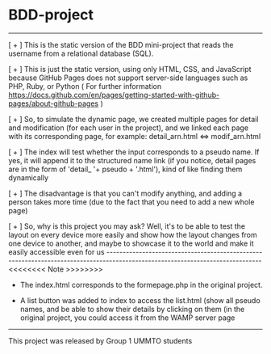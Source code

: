 # BDD-project
-----------------------------------------------------------------------------------------------------------------------------
[ + ] This is the static version of the BDD mini-project that reads the username from a relational database (SQL).

[ + ] This is just the static version, using only HTML, CSS, and JavaScript because GitHub Pages does not support server-side languages such as PHP, Ruby, or Python ( For further information https://docs.github.com/en/pages/getting-started-with-github-pages/about-github-pages )

[ + ] So, to simulate the dynamic page, we created multiple pages for detail and modification (for each user in the project), and we linked each page with its corresponding page, for example: detail_arn.html <=> modif_arn.html

[ + ] The index will test whether the input corresponds to a pseudo name. If yes, it will append it to the structured name link (if you notice, detail pages are in the form of 'detail_ '+ pseudo + '.html'), kind of like finding them dynamically

[ + ] The disadvantage is that you can't modify anything, and adding a person takes more time (due to the fact that you need to add a new whole page)

[ + ] So, why is this project you may ask? Well, it's to be able to test the layout on every device more easily and show how the layout changes from one device to another, and maybe to showcase it to the world and make it easily accessible even for us
------------------------------------------------------------------------------------------------------------------------------<<<<<<<<   Note  >>>>>>>>

+ The index.html corresponds to the formepage.php in the original project.

+ A list button was added to index to access the list.html (show all pseudo names, and be able to show their details by
  clicking on them (in the original project, you could access it from the WAMP server page
  
-----------------------------------------------------------------------------------------------------------------------------
This project was released by Group 1 UMMTO students
    

